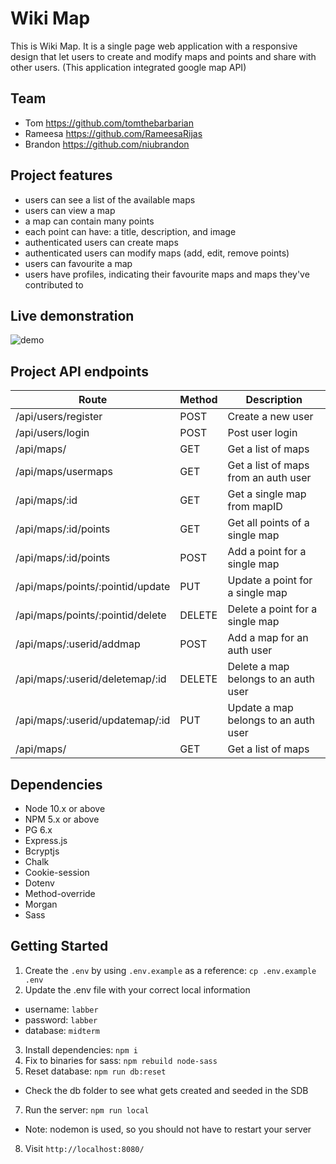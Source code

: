 # Wiki Map

This is Wiki Map. It is a single page web application with a responsive design that let users to create and modify maps and points and share with other users. (This application integrated google map API)

## Team
- Tom https://github.com/tomthebarbarian
- Rameesa https://github.com/RameesaRijas
- Brandon https://github.com/niubrandon
## Project features
- users can see a list of the available maps
- users can view a map
- a map can contain many points
- each point can have: a title, description, and image
- authenticated users can create maps
- authenticated users can modify maps (add, edit, remove points)
- users can favourite a map
- users have profiles, indicating their favourite maps and maps they've contributed to

## Live demonstration
![demo](https://user-images.githubusercontent.com/16887712/138380590-604f7425-265e-40d0-912f-92412a6fa799.gif)
## Project API endpoints

<table>
 <thead>
      <tr>
         <th>Route</th>
         <th>Method</th>
         <th>Description</th>
      </tr>
   </thead>
   <tbody>
        <tr>
         <td>/api/users/register</td>
         <td>POST</td>
         <td>Create a new user</td>
      </tr>
      <tr>
         <td>/api/users/login</td>
         <td>POST</td>
         <td>Post user login</td>
      </tr>
      <tr>
         <td>/api/maps/</td>
         <td>GET</td>
         <td>Get a list of maps</td>
      </tr>
        <tr>
         <td>/api/maps/usermaps</td>
         <td>GET</td>
         <td>Get a list of maps from an auth user</td>
      </tr>
        <tr>
         <td>/api/maps/:id</td>
         <td>GET</td>
         <td>Get a single map from mapID</td>
      </tr>
        <tr>
         <td>/api/maps/:id/points</td>
         <td>GET</td>
         <td>Get all points of a single map</td>
      </tr>
        <tr>
         <td>/api/maps/:id/points</td>
         <td>POST</td>
         <td>Add a point for a single map</td>
      </tr>
        <tr>
         <td>/api/maps/points/:pointid/update</td>
         <td>PUT</td>
         <td>Update a point for a single map</td>
      </tr>
        <tr>
         <td>/api/maps/points/:pointid/delete</td>
         <td>DELETE</td>
         <td>Delete a point for a single map</td>
      </tr>
        <tr>
         <td>/api/maps/:userid/addmap</td>
         <td>POST</td>
         <td>Add a map for an auth user</td>
      </tr>
        <tr>
         <td>/api/maps/:userid/deletemap/:id</td>
         <td>DELETE</td>
         <td>Delete a map belongs to an auth user</td>
      </tr>
        <tr>
         <td>/api/maps/:userid/updatemap/:id</td>
         <td>PUT</td>
         <td>Update a map belongs to an auth user</td>
      </tr>
        <tr>
         <td>/api/maps/</td>
         <td>GET</td>
         <td>Get a list of maps</td>
      </tr>
   </tbody>
</table>


## Dependencies

- Node 10.x or above
- NPM 5.x or above
- PG 6.x
- Express.js
- Bcryptjs
- Chalk
- Cookie-session
- Dotenv
- Method-override
- Morgan
- Sass



## Getting Started

1. Create the `.env` by using `.env.example` as a reference: `cp .env.example .env`
2. Update the .env file with your correct local information 
  - username: `labber` 
  - password: `labber` 
  - database: `midterm`
3. Install dependencies: `npm i`
4. Fix to binaries for sass: `npm rebuild node-sass`
5. Reset database: `npm run db:reset`
  - Check the db folder to see what gets created and seeded in the SDB
7. Run the server: `npm run local`
  - Note: nodemon is used, so you should not have to restart your server
8. Visit `http://localhost:8080/`
